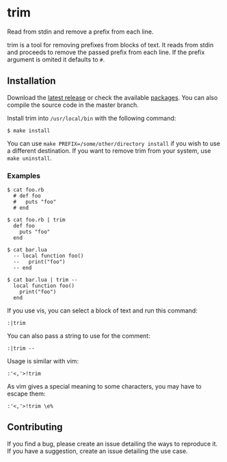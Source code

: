 # trim

Read from stdin and remove a prefix from each line.

trim is a tool for removing prefixes from blocks of text. It reads
from stdin and proceeds to remove the passed prefix from each line.
If the prefix argument is omited it defaults to `#`.

Installation
------------

Download the [latest release][releases] or check the available
[packages][packages]. You can also compile the source code in the
master branch.

[releases]: https://github.com/soveran/trim/releases
[packages]: https://github.com/soveran/trim/wiki/Distribution-Packages

Install trim into `/usr/local/bin` with the following command:

    $ make install

You can use `make PREFIX=/some/other/directory install` if you wish
to use a different destination. If you want to remove trim from
your system, use `make uninstall`.

### Examples

```
$ cat foo.rb
  # def foo
  #   puts "foo"
  # end

$ cat foo.rb | trim
  def foo
    puts "foo"
  end

$ cat bar.lua
  -- local function foo()
  --   print("foo")
  -- end

$ cat bar.lua | trim --
  local function foo()
    print("foo")
  end
```

If you use vis, you can select a block of text and run this command:

```
:|trim
```

You can also pass a string to use for the comment:

```
:|trim --
```

Usage is similar with vim:

```
:'<,'>!trim
```

As vim gives a special meaning to some characters, you may have to
escape them:

```
:'<,'>!trim \e%
```

Contributing
------------

If you find a bug, please create an issue detailing the ways to
reproduce it. If you have a suggestion, create an issue detailing
the use case.
